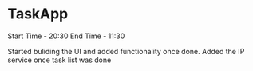 # TaskApp

Start Time - 20:30
End Time - 11:30

Started buliding the UI and added functionality once done. Added the IP service once task list was done
